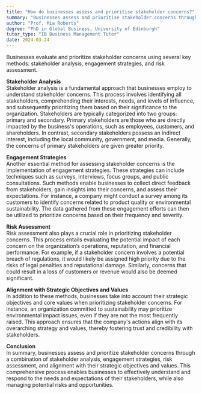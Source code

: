 ```yaml
---
title: "How do businesses assess and prioritise stakeholder concerns?"
summary: "Businesses assess and prioritise stakeholder concerns through stakeholder analysis, engagement strategies, and risk assessment."
author: "Prof. Mia Roberts"
degree: "PhD in Global Business, University of Edinburgh"
tutor_type: "IB Business Management Tutor"
date: 2024-03-24
---
```


Businesses evaluate and prioritize stakeholder concerns using several key methods: stakeholder analysis, engagement strategies, and risk assessment.

**Stakeholder Analysis**  
Stakeholder analysis is a fundamental approach that businesses employ to understand stakeholder concerns. This process involves identifying all stakeholders, comprehending their interests, needs, and levels of influence, and subsequently prioritizing them based on their significance to the organization. Stakeholders are typically categorized into two groups: primary and secondary. Primary stakeholders are those who are directly impacted by the business's operations, such as employees, customers, and shareholders. In contrast, secondary stakeholders possess an indirect interest, including the local community, government, and media. Generally, the concerns of primary stakeholders are given greater priority.

**Engagement Strategies**  
Another essential method for assessing stakeholder concerns is the implementation of engagement strategies. These strategies can include techniques such as surveys, interviews, focus groups, and public consultations. Such methods enable businesses to collect direct feedback from stakeholders, gain insights into their concerns, and assess their expectations. For instance, a company might conduct a survey among its customers to identify concerns related to product quality or environmental sustainability. The data gathered from these engagement efforts can then be utilized to prioritize concerns based on their frequency and severity.

**Risk Assessment**  
Risk assessment also plays a crucial role in prioritizing stakeholder concerns. This process entails evaluating the potential impact of each concern on the organization’s operations, reputation, and financial performance. For example, if a stakeholder concern involves a potential breach of regulations, it would likely be assigned high priority due to the risks of legal penalties and reputational damage. Similarly, concerns that could result in a loss of customers or revenue would also be deemed significant.

**Alignment with Strategic Objectives and Values**  
In addition to these methods, businesses take into account their strategic objectives and core values when prioritizing stakeholder concerns. For instance, an organization committed to sustainability may prioritize environmental impact issues, even if they are not the most frequently raised. This approach ensures that the company's actions align with its overarching strategy and values, thereby fostering trust and credibility with stakeholders.

**Conclusion**  
In summary, businesses assess and prioritize stakeholder concerns through a combination of stakeholder analysis, engagement strategies, risk assessment, and alignment with their strategic objectives and values. This comprehensive process enables businesses to effectively understand and respond to the needs and expectations of their stakeholders, while also managing potential risks and opportunities.
    